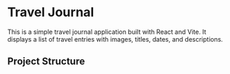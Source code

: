 # Travel Journal

This is a simple travel journal application built with React and Vite. It displays a list of travel entries with images, titles, dates, and descriptions.

## Project Structure
